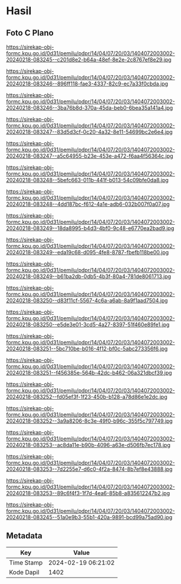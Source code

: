 # Hasil

## Foto C Plano

https://sirekap-obj-formc.kpu.go.id/0d31/pemilu/pdpr/14/04/07/20/03/1404072003002-20240218-083245--c201d8e2-b64a-48ef-8e2e-2c8767ef8e29.jpg

https://sirekap-obj-formc.kpu.go.id/0d31/pemilu/pdpr/14/04/07/20/03/1404072003002-20240218-083246--896ff118-fae3-4337-82c9-ec7a33f0cbda.jpg

https://sirekap-obj-formc.kpu.go.id/0d31/pemilu/pdpr/14/04/07/20/03/1404072003002-20240218-083246--3ba76b8d-370a-45da-beb0-6bea35a141a4.jpg

https://sirekap-obj-formc.kpu.go.id/0d31/pemilu/pdpr/14/04/07/20/03/1404072003002-20240218-083247--83d5d3cf-0c20-4a32-8e11-54699bc2e6e4.jpg

https://sirekap-obj-formc.kpu.go.id/0d31/pemilu/pdpr/14/04/07/20/03/1404072003002-20240218-083247--a5c64955-b23e-453e-a472-f6aa4f56364c.jpg

https://sirekap-obj-formc.kpu.go.id/0d31/pemilu/pdpr/14/04/07/20/03/1404072003002-20240218-083248--5befc663-011b-441f-b013-54c09bfe0da8.jpg

https://sirekap-obj-formc.kpu.go.id/0d31/pemilu/pdpr/14/04/07/20/03/1404072003002-20240218-083248--4dd187bc-f612-4a1e-adb6-032b007f0a07.jpg

https://sirekap-obj-formc.kpu.go.id/0d31/pemilu/pdpr/14/04/07/20/03/1404072003002-20240218-083249--18da8995-b4d3-4bf0-9c48-e6770ea2bad9.jpg

https://sirekap-obj-formc.kpu.go.id/0d31/pemilu/pdpr/14/04/07/20/03/1404072003002-20240218-083249--eda19c68-d095-4fe8-8787-fbefb118be00.jpg

https://sirekap-obj-formc.kpu.go.id/0d31/pemilu/pdpr/14/04/07/20/03/1404072003002-20240218-083249--b61ba2db-0db5-4b3f-80a4-781de8061713.jpg

https://sirekap-obj-formc.kpu.go.id/0d31/pemilu/pdpr/14/04/07/20/03/1404072003002-20240218-083250--d83f11cf-5567-4c6a-a6ab-8a9f1aad7504.jpg

https://sirekap-obj-formc.kpu.go.id/0d31/pemilu/pdpr/14/04/07/20/03/1404072003002-20240218-083250--e5de3e01-3cd5-4a27-8397-51f460e89fe1.jpg

https://sirekap-obj-formc.kpu.go.id/0d31/pemilu/pdpr/14/04/07/20/03/1404072003002-20240218-083251--5bc710be-b016-4f12-bf0c-5abc273356f6.jpg

https://sirekap-obj-formc.kpu.go.id/0d31/pemilu/pdpr/14/04/07/20/03/1404072003002-20240218-083251--f456385e-564b-42dc-b462-06a321dbcf39.jpg

https://sirekap-obj-formc.kpu.go.id/0d31/pemilu/pdpr/14/04/07/20/03/1404072003002-20240218-083252--fd05ef3f-1f23-450b-b128-a78d86e1e2dc.jpg

https://sirekap-obj-formc.kpu.go.id/0d31/pemilu/pdpr/14/04/07/20/03/1404072003002-20240218-083252--3a9a8206-8c3e-49f0-b96c-355f5c797749.jpg

https://sirekap-obj-formc.kpu.go.id/0d31/pemilu/pdpr/14/04/07/20/03/1404072003002-20240218-083253--ac8da11e-b90b-4096-a63e-d506fb7ec178.jpg

https://sirekap-obj-formc.kpu.go.id/0d31/pemilu/pdpr/14/04/07/20/03/1404072003002-20240218-083253--7d2255e7-d6c0-4f2a-8474-8b7ef8e43888.jpg

https://sirekap-obj-formc.kpu.go.id/0d31/pemilu/pdpr/14/04/07/20/03/1404072003002-20240218-083253--89c6f4f3-1f7d-4ea6-85b8-a835612247b2.jpg

https://sirekap-obj-formc.kpu.go.id/0d31/pemilu/pdpr/14/04/07/20/03/1404072003002-20240218-083245--51a0e9b3-55b1-420a-9891-bcd99a75ad90.jpg


## Metadata

| Key        | Value               |
| ---------- | ------------------- |
| Time Stamp | 2024-02-19 06:21:02 |
| Kode Dapil | 1402                |



